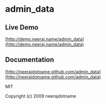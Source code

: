 # admin_data

## Live Demo

[http://demo.neeraj.name/admin_data](http://demo.neeraj.name/admin_data)

## Documentation

[http://neerajdotname.github.com/admin_data](http://neerajdotname.github.com/admin_data)



MIT

Copyright (c) 2009 neerajdotname
